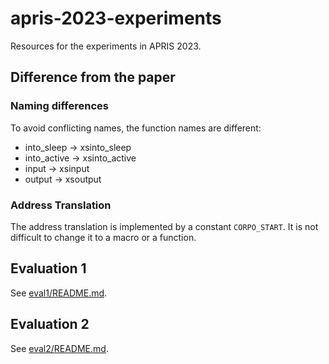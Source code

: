 # apris-2023-experiments
Resources for the experiments in APRIS 2023. 

## Difference from the paper
### Naming differences
To avoid conflicting names, the function names are different:
 * into_sleep -> xsinto_sleep
 * into_active -> xsinto_active
 * input -> xsinput
 * output -> xsoutput

### Address Translation
The address translation is implemented by a constant `CORPO_START`.
It is not difficult to change it to a macro or a function.

## Evaluation 1
See [eval1/README.md](eval1/README.md).

## Evaluation 2
See [eval2/README.md](eval2/README.md).
